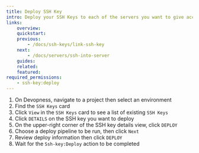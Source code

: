 ```yaml
---
title: Deploy SSH Key
intro: Deploy your SSH Keys to each of the servers you want to give access to using those keys.
links:
    overview:
    quickstart:
    previous:
        - /docs/ssh-keys/link-ssh-key
    next:
        - /docs/servers/ssh-into-server
    guides:
    related:
    featured:
required_permissions:
    - ssh-key:deploy
---
```


1. On Devopness, navigate to a project then select an environment
1. Find the `SSH Keys` card
1. Click `View` in the `SSH Keys` card to see a list of existing `SSH Keys`
1. Click `DETAILS` on the SSH key you want to deploy
1. On the upper-right corner of the SSH key details view, click `DEPLOY`
1. Choose a deploy pipeline to be run, then click `Next`
1. Review deploy information then click `DEPLOY`
1. Wait for the `Ssh-key:Deploy` action to be completed
